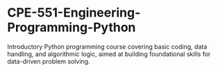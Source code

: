 # CPE-551-Engineering-Programming-Python
Introductory Python programming course covering basic coding, data handling, and algorithmic logic, aimed at building foundational skills for data-driven problem solving.
